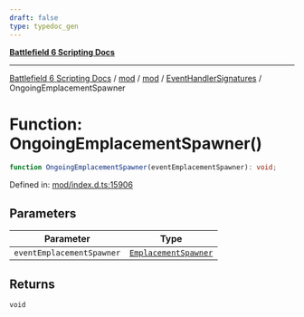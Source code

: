 ```yaml
---
draft: false
type: typedoc_gen
---
```


[**Battlefield 6 Scripting Docs**](../../../../_index.md)

***

[Battlefield 6 Scripting Docs](../../../../_index.md) / [mod](../../../_index.md) / [mod](../../_index.md) / [EventHandlerSignatures](../_index.md) / OngoingEmplacementSpawner

# Function: OngoingEmplacementSpawner()

```ts
function OngoingEmplacementSpawner(eventEmplacementSpawner): void;
```

Defined in: [mod/index.d.ts:15906](https://github.com/battlefield-portal-community/portal-docs/blob/ff09b2690670f74de7e97198022e5a97ff1161ff/generators/santiago/mod/index.d.ts#L15906)

## Parameters

| Parameter | Type |
| ------ | ------ |
| `eventEmplacementSpawner` | [`EmplacementSpawner`](../../EmplacementSpawner/_index.md) |

## Returns

`void`
